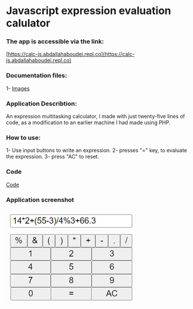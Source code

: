 # Javascript expression evaluation calulator

### **The app is accessible via the link:**
[https://calc-js.abdallahaboudei.repl.co](https://calc-js.abdallahaboudei.repl.co)

### **Documentation files:**
1- [Images](/images/)

### **Application Describtion:**
An expression multitasking calculator, I made with just twenty-five lines of code, as a modification to an earlier machine I had made using PHP. 

### **How to use:**
1- Use input buttons to write an expression.
2- presses "=" key, to evaluate the expression.
3- press "AC" to reset.

### **Code**
[Code](/index.html)

### **Application screenshot**
![Application Screenshot](/images/311573262_5439160029513814_5011677418161329024_n.jpg?raw=true "Optional Title")




